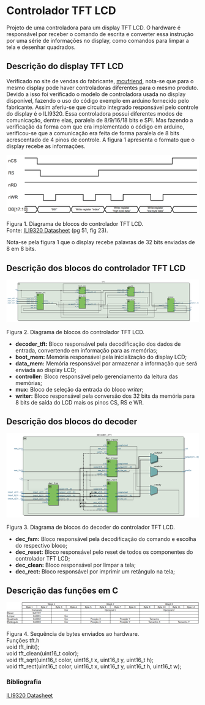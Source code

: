 ﻿# Controlador TFT LCD

Projeto de uma controladora para um display TFT LCD. O hardware é responsável por receber o comando de escrita e converter essa instrução por uma série de informações no display, como comandos para limpar a tela e desenhar quadrados. 

## Descrição do display TFT LCD

Verificado no site de vendas do fabricante, [mcufriend](http://www.mcufriend.com/), nota-se que para o mesmo display pode haver controladoras diferentes para o mesmo produto. Devido a isso foi verificado o modelo de controladora usada no display disponível, fazendo o uso do código exemplo em arduino fornecido pelo fabricante. Assim aferiu-se que circuito integrado responsável pelo controle do display é o ILI9320.
Essa controladora possuí diferentes modos de comunicação, dentre elas, paralela de 8/9/16/18 bits e SPI. Mas fazendo a verificação da forma com que era implementado o código em arduino, verificou-se que a comunicação era feita de forma paralela de 8 bits acrescentado de 4 pinos de controle. A figura 1 apresenta o formato que o display recebe as informações. 

![TFT_1](./images/figura1.png "Comunicação 8 bits do controlador TFT LCD")

Figura 1. Diagrama de blocos do controlador TFT LCD.  
Fonte: [ILI9320 Datasheet](https://www.rockbox.org/wiki/pub/Main/GSoCSansaView/ILI9320DS_V0.55.pdf) (pg 51, fig 23).

Nota-se pela figura 1 que o display recebe palavras de 32 bits enviadas de 8 em 8 bits.

## Descrição dos blocos do controlador TFT LCD

![TFT_2](./images/figura2.png "Diagrama de blocos do controlador TFT LCD")

Figura 2. Diagrama de blocos do controlador TFT LCD.

* **decoder_tft:** Bloco responsável pela decodificação dos dados de entrada, convertendo em informação para as memórias;
* **boot_mem:** Memória responsável pela inicialização do display LCD;
* **data_mem:** Memória responsável por armazenar a informação que será enviada ao display LCD;
* **controller:** Bloco responsável pelo gerenciamento da leitura das memórias;
* **mux:** Bloco de seleção da entrada do bloco *writer*;
* **writer:** Bloco responsável pela conversão dos 32 bits da memória para 8 bits de saída do LCD mais os pinos CS, RS e WR.

## Descrição dos blocos do decoder
![TFT_3](./images/figura3.png "Diagrama de blocos do decoder")

Figura 3. Diagrama de blocos do decoder do controlador TFT LCD.

* **dec_fsm:** Bloco responsável pela decodificação do comando e escolha do respectivo bloco;
* **dec_reset:** Bloco responsável pelo reset de todos os componentes do controlador TFT LCD;
* **dec_clean:** Bloco responsável por limpar a tela;
* **dec_rect:** Bloco responsável por imprimir um retângulo na tela;

## Descrição das funções em C

![TFT_4](./images/figura4.png "Sequência de bytes")

Figura 4. Sequência de bytes enviados ao hardware.  
Funções tft.h  
void tft_init();  
void tft_clean(uint16_t color);  
void tft_sqrt(uint16_t color, uint16_t x, uint16_t y, uint16_t h);  
void tft_rect(uint16_t color, uint16_t x, uint16_t y, uint16_t h, uint16_t w);  

### Bibliografia
[ILI9320 Datasheet](https://www.rockbox.org/wiki/pub/Main/GSoCSansaView/ILI9320DS_V0.55.pdf)
